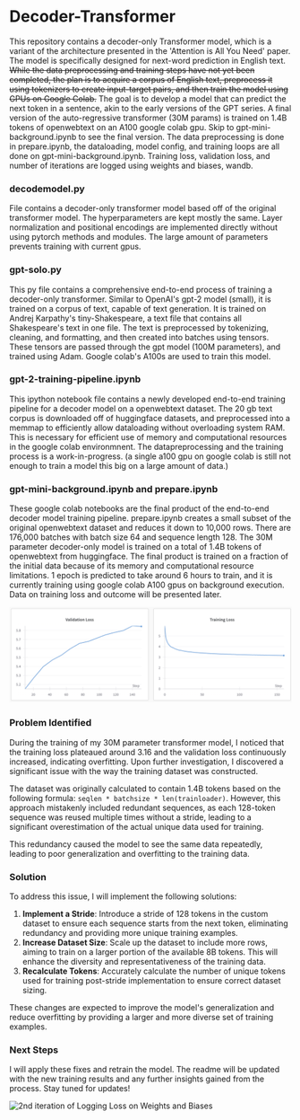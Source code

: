 # Decoder-Transformer

This repository contains a decoder-only Transformer model, which is a variant of the architecture presented in the 'Attention is All You Need' paper. The model is specifically designed for next-word prediction in English text. ~~While the data preprocessing and training steps have not yet been completed, the plan is to acquire a corpus of English text, preprocess it using tokenizers to create input-target pairs, and then train the model using GPUs on Google Colab.~~ The goal is to develop a model that can predict the next token in a sentence, akin to the early versions of the GPT series. A final version of the auto-regressive transformer (30M params) is trained on 1.4B tokens of openwebtext on an A100 google colab gpu. Skip to gpt-mini-background.ipynb to see the final version. The data preprocessing is done in prepare.ipynb, the dataloading, model config, and training loops are all done on gpt-mini-background.ipynb. Training loss, validation loss, and number of iterations are logged using weights and biases, wandb. 

### decodemodel.py

File contains a decoder-only transformer model based off of the original transformer model. The hyperparameters are kept mostly the same. Layer normalization and positional encodings are implemented directly without using pytorch methods and modules. The large amount of parameters prevents training with current gpus. 

### gpt-solo.py

This py file contains a comprehensive end-to-end process of training a decoder-only transformer. Similar to OpenAI's gpt-2 model (small), it is trained on a corpus of text, capable of text generation. It is trained on Andrej Karpathy's tiny-Shakespeare, a text file that contains all Shakespeare's text in one file. The text is preprocessed by tokenizing, cleaning, and formatting, and then created into batches using tensors. These tensors are passed through the gpt model (100M parameters), and trained using Adam. Google colab's A100s are used to train this model. 

### gpt-2-training-pipeline.ipynb

This ipython notebook file contains a newly developed end-to-end training pipeline for a decoder model on a openwebtext dataset. The 20 gb text corpus is downloaded off of huggingface datasets, and preprocessed into a memmap to efficiently allow dataloading without overloading system RAM. This is necessary for efficient use of memory and computational resources in the google colab environmnent. The datapreprocessing and the training process is a work-in-progress. (a single a100 gpu on google colab is still not enough to train a model this big on a large amount of data.)

### gpt-mini-background.ipynb and prepare.ipynb

These google colab notebooks are the final product of the end-to-end decoder model training pipeline. prepare.ipynb creates a small subset of the original openwebtext dataset and reduces it down to 10,000 rows. There are 176,000 batches with batch size 64 and sequence length 128. The 30M parameter decoder-only model is trained on a total of 1.4B tokens of openwebtext from huggingface. The final product is trained on a fraction of the initial data because of its memory and computational resource limitations. 1 epoch is predicted to take around 6 hours to train, and it is currently training using google colab A100 gpus on background execution. Data on training loss and outcome will be presented later. 

![Logging loss on Weights and Biases](Images/wandb_test.png)

### Problem Identified

During the training of my 30M parameter transformer model, I noticed that the training loss plateaued around 3.16 and the validation loss continuously increased, indicating overfitting. Upon further investigation, I discovered a significant issue with the way the training dataset was constructed.

The dataset was originally calculated to contain 1.4B tokens based on the following formula: `seqlen * batchsize * len(trainloader)`. However, this approach mistakenly included redundant sequences, as each 128-token sequence was reused multiple times without a stride, leading to a significant overestimation of the actual unique data used for training.

This redundancy caused the model to see the same data repeatedly, leading to poor generalization and overfitting to the training data.

### Solution

To address this issue, I will implement the following solutions:

1. **Implement a Stride**: Introduce a stride of 128 tokens in the custom dataset to ensure each sequence starts from the next token, eliminating redundancy and providing more unique training examples.
2. **Increase Dataset Size**: Scale up the dataset to include more rows, aiming to train on a larger portion of the available 8B tokens. This will enhance the diversity and representativeness of the training data.
3. **Recalculate Tokens**: Accurately calculate the number of unique tokens used for training post-stride implementation to ensure correct dataset sizing.

These changes are expected to improve the model's generalization and reduce overfitting by providing a larger and more diverse set of training examples.

### Next Steps

I will apply these fixes and retrain the model. The readme will be updated with the new training results and any further insights gained from the process. Stay tuned for updates!

![2nd iteration of Logging Loss on Weights and Biases](Images/wandb_run_2)

